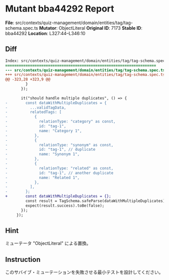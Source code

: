 # Mutant bba44292 Report

**File**: src/contexts/quiz-management/domain/entities/tag/tag-schema.spec.ts
**Mutator**: ObjectLiteral
**Original ID**: 7173
**Stable ID**: bba44292
**Location**: L327:44–L346:10

## Diff

```diff
Index: src/contexts/quiz-management/domain/entities/tag/tag-schema.spec.ts
===================================================================
--- src/contexts/quiz-management/domain/entities/tag/tag-schema.spec.ts	original
+++ src/contexts/quiz-management/domain/entities/tag/tag-schema.spec.ts	mutated #7173
@@ -323,28 +323,9 @@
         }
       });
 
       it("should handle multiple duplicates", () => {
-        const dataWithMultipleDuplicates = {
-          ...validTagData,
-          relatedTags: [
-            {
-              relationType: "category" as const,
-              id: "tag-1",
-              name: "Category 1",
-            },
-            {
-              relationType: "synonym" as const,
-              id: "tag-1", // duplicate
-              name: "Synonym 1",
-            },
-            {
-              relationType: "related" as const,
-              id: "tag-1", // another duplicate
-              name: "Related 1",
-            },
-          ],
-        };
+        const dataWithMultipleDuplicates = {};
         const result = TagSchema.safeParse(dataWithMultipleDuplicates);
         expect(result.success).toBe(false);
       });
     });
```

## Hint

ミューテータ "ObjectLiteral" による置換。

## Instruction

このサバイブ・ミューテーションを失敗させる最小テストを設計してください。

